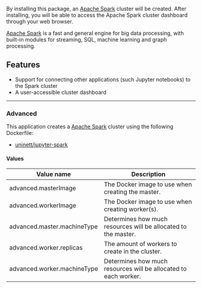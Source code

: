 By installing this package, an [Apache Spark](https://spark.apache.org/)
cluster will be created. After installing, you will be able to access the Apache Spark
cluster dashboard through your web browser.

[Apache Spark](https://spark.apache.org/) is a fast and general engine for big
data processing, with built-in modules for streaming, SQL, machine learning
and graph processing.

## Features
- Support for connecting other applications (such Jupyter notebooks) to the Spark cluster
- A user-accessible cluster dashboard

------

### Advanced
This application creates a [Apache Spark](https://github.com/Uninett/helm-charts/tree/master/spark) cluster using the following Dockerfile:
  - [uninett/jupyter-spark](https://github.com/Uninett/helm-charts-dockerfiles/tree/1ccd691/jupyter-spark/Dockerfile)


#### Values
| Value name    | Description |
| ------------- | ------------------------------------------------------------------------------------------------------------------------------------------------------------- |
| advanced.masterImage | The Docker image to use when creating the master.    |
| advanced.workerImage | The Docker image to use when creating worker(s).     |
| advanced.master.machineType | Determines how much resources will be allocated to the master. |
| advanced.worker.replicas | The amount of workers to create in the cluster. |
| advanced.worker.machineType | Determines how much resources will be allocated to each worker. |
